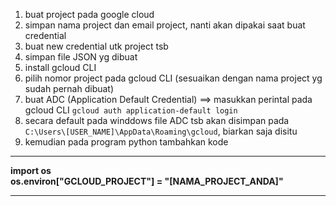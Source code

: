 1. buat project pada google cloud
2. simpan nama project dan email project, nanti akan dipakai saat buat credential
3. buat new credential utk project tsb
4. simpan file JSON yg dibuat
5. install gcloud CLI
6. pilih nomor project pada gcloud CLI (sesuaikan dengan nama project yg sudah pernah dibuat)
7. buat ADC (Application Default Credential) ==> masukkan perintal pada gcloud CLI `gcloud auth application-default login`
8. secara default pada winddows file ADC tsb akan disimpan pada `C:\Users\[USER_NAME]\AppData\Roaming\gcloud`, biarkan saja disitu
9. kemudian pada program python tambahkan kode 

<hr>
<b>import os</b> <br>
<b>os.environ["GCLOUD_PROJECT"] = "[NAMA_PROJECT_ANDA]"</b> <br>
<hr>
